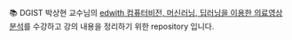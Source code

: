 📚 DGIST 박상현 교수님의 [edwith 
컴퓨터비전, 머신러닝, 딥러닝을 이용한 의료영상분석](https://www.edwith.org/medical-20200327/)를 수강하고 강의 내용을 정리하기 위한 repository 입니다.